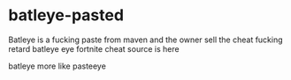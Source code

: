 # batleye-pasted
Batleye is a fucking paste from maven and the owner sell the cheat
fucking retard
batleye eye fortnite cheat source is here

batleye more like pasteeye
